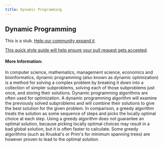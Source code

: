 ```yaml
---
title: Dynamic Programming
---
```

## Dynamic Programming

This is a stub. <a href='https://github.com/freecodecamp/guides/tree/master/src/pages/computer-science/dynamic-programming/index.md' target='_blank' rel='nofollow'>Help our community expand it</a>.

<a href='https://github.com/freecodecamp/guides/blob/master/README.md' target='_blank' rel='nofollow'>This quick style guide will help ensure your pull request gets accepted</a>.

<!-- The article goes here, in GitHub-flavored Markdown. Feel free to add YouTube videos, images, and CodePen/JSBin embeds  -->

#### More Information:
<!-- Please add any articles you think might be helpful to read before writing the article -->


In computer science, mathematics, management science, economics and bioinformatics, dynamic programming (also known as dynamic optimization) is a method for solving a complex problem by breaking it down into a collection of simpler subproblems, solving each of those subproblems just once, and storing their solutions.
Dynamic programming algorithms are often used for optimization. A dynamic programming algorithm will examine the previously solved subproblems and will combine their solutions to give the best solution for the given problem. In comparison, a greedy algorithm treats the solution as some sequence of steps and picks the locally optimal choice at each step. Using a greedy algorithm does not guarantee an optimal solution, because picking locally optimal choices may result in a bad global solution, but it is often faster to calculate. Some greedy algorithms (such as Kruskal's or Prim's for minimum spanning trees) are however proven to lead to the optimal solution.
